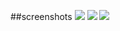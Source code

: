 
##screenshots
<img src="https://i.ibb.co/8cDq2FJ/Screenshot-from-2020-01-14-17-39-41.png"/>
<img src="https://i.ibb.co/gTJLPJK/Screenshot-from-2020-01-14-17-39-26.png"/>
<img src="https://i.ibb.co/Vmhs4b6/Screenshot-from-2020-01-14-17-39-21.png"/>